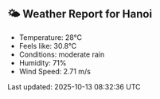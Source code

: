 <!-- WEATHER-START -->
## 🌤 Weather Report for Hanoi

- Temperature: 28°C
- Feels like: 30.8°C
- Conditions: moderate rain
- Humidity: 71%
- Wind Speed: 2.71 m/s

Last updated: 2025-10-13 08:32:36 UTC
<!-- WEATHER-END -->
